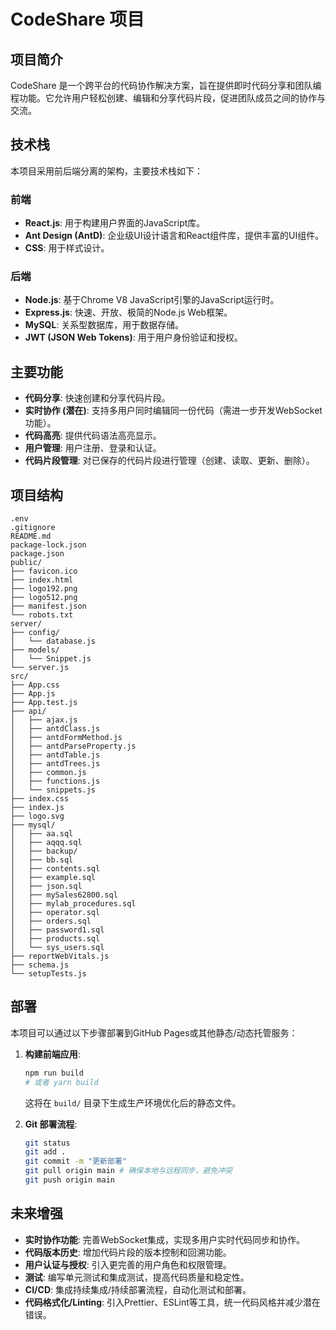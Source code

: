 # CodeShare 项目

## 项目简介

CodeShare 是一个跨平台的代码协作解决方案，旨在提供即时代码分享和团队编程功能。它允许用户轻松创建、编辑和分享代码片段，促进团队成员之间的协作与交流。

## 技术栈

本项目采用前后端分离的架构，主要技术栈如下：

### 前端

*   **React.js**: 用于构建用户界面的JavaScript库。
*   **Ant Design (AntD)**: 企业级UI设计语言和React组件库，提供丰富的UI组件。
*   **CSS**: 用于样式设计。

### 后端

*   **Node.js**: 基于Chrome V8 JavaScript引擎的JavaScript运行时。
*   **Express.js**: 快速、开放、极简的Node.js Web框架。
*   **MySQL**: 关系型数据库，用于数据存储。
*   **JWT (JSON Web Tokens)**: 用于用户身份验证和授权。

## 主要功能

*   **代码分享**: 快速创建和分享代码片段。
*   **实时协作 (潜在)**: 支持多用户同时编辑同一份代码（需进一步开发WebSocket功能）。
*   **代码高亮**: 提供代码语法高亮显示。
*   **用户管理**: 用户注册、登录和认证。
*   **代码片段管理**: 对已保存的代码片段进行管理（创建、读取、更新、删除）。

## 项目结构

```
.env
.gitignore
README.md
package-lock.json
package.json
public/
├── favicon.ico
├── index.html
├── logo192.png
├── logo512.png
├── manifest.json
└── robots.txt
server/
├── config/
│   └── database.js
├── models/
│   └── Snippet.js
└── server.js
src/
├── App.css
├── App.js
├── App.test.js
├── api/
│   ├── ajax.js
│   ├── antdClass.js
│   ├── antdFormMethod.js
│   ├── antdParseProperty.js
│   ├── antdTable.js
│   ├── antdTrees.js
│   ├── common.js
│   ├── functions.js
│   └── snippets.js
├── index.css
├── index.js
├── logo.svg
├── mysql/
│   ├── aa.sql
│   ├── aqqq.sql
│   ├── backup/
│   ├── bb.sql
│   ├── contents.sql
│   ├── example.sql
│   ├── json.sql
│   ├── mySales62800.sql
│   ├── mylab_procedures.sql
│   ├── operator.sql
│   ├── orders.sql
│   ├── password1.sql
│   ├── products.sql
│   └── sys_users.sql
├── reportWebVitals.js
├── schema.js
└── setupTests.js
```


## 部署

本项目可以通过以下步骤部署到GitHub Pages或其他静态/动态托管服务：

1.  **构建前端应用**:
    ```bash
    npm run build
    # 或者 yarn build
    ```
    这将在 `build/` 目录下生成生产环境优化后的静态文件。

2.  **Git 部署流程**:
    ```bash
    git status
    git add .
    git commit -m "更新部署"
    git pull origin main # 确保本地与远程同步，避免冲突
    git push origin main
    ```

## 未来增强

*   **实时协作功能**: 完善WebSocket集成，实现多用户实时代码同步和协作。
*   **代码版本历史**: 增加代码片段的版本控制和回溯功能。
*   **用户认证与授权**: 引入更完善的用户角色和权限管理。
*   **测试**: 编写单元测试和集成测试，提高代码质量和稳定性。
*   **CI/CD**: 集成持续集成/持续部署流程，自动化测试和部署。
*   **代码格式化/Linting**: 引入Prettier、ESLint等工具，统一代码风格并减少潜在错误。
